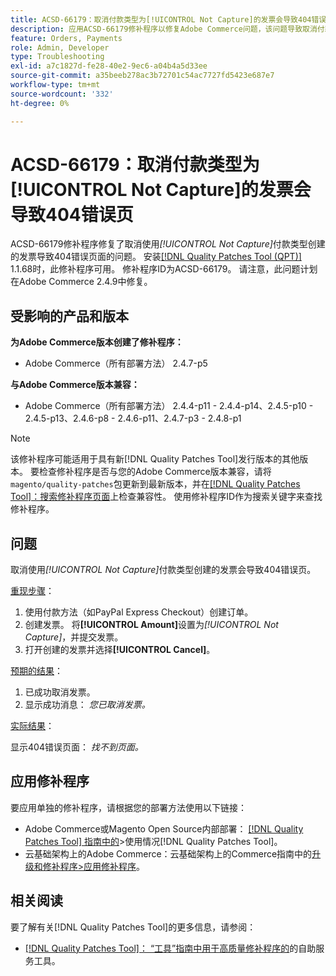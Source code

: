 ```yaml
---
title: ACSD-66179：取消付款类型为[!UICONTROL Not Capture]的发票会导致404错误页
description: 应用ACSD-66179修补程序以修复Adobe Commerce问题，该问题导致取消付款类型为[!UICONTROL Not Capture]的发票时出现404错误页。
feature: Orders, Payments
role: Admin, Developer
type: Troubleshooting
exl-id: a7c1827d-fe28-40e2-9ec6-a04b4a5d33ee
source-git-commit: a35beeb278ac3b72701c54ac7727fd5423e687e7
workflow-type: tm+mt
source-wordcount: '332'
ht-degree: 0%

---
```


# ACSD-66179：取消付款类型为[!UICONTROL Not Capture]的发票会导致404错误页

ACSD-66179修补程序修复了取消使用&#x200B;*[!UICONTROL Not Capture]*&#x200B;付款类型创建的发票导致404错误页面的问题。 安装[[!DNL Quality Patches Tool (QPT)]](/help/tools/quality-patches-tool/quality-patches-tool-to-self-serve-quality-patches.md) 1.1.68时，此修补程序可用。 修补程序ID为ACSD-66179。 请注意，此问题计划在Adobe Commerce 2.4.9中修复。

## 受影响的产品和版本

**为Adobe Commerce版本创建了修补程序：**

* Adobe Commerce（所有部署方法） 2.4.7-p5

**与Adobe Commerce版本兼容：**

* Adobe Commerce（所有部署方法） 2.4.4-p11 - 2.4.4-p14、2.4.5-p10 - 2.4.5-p13、2.4.6-p8 - 2.4.6-p11、2.4.7-p3 - 2.4.8-p1

>[!NOTE]
>
>该修补程序可能适用于具有新[!DNL Quality Patches Tool]发行版本的其他版本。 要检查修补程序是否与您的Adobe Commerce版本兼容，请将`magento/quality-patches`包更新到最新版本，并在[[!DNL Quality Patches Tool]：搜索修补程序页面](https://experienceleague.adobe.com/tools/commerce-quality-patches/index.html)上检查兼容性。 使用修补程序ID作为搜索关键字来查找修补程序。

## 问题

取消使用&#x200B;*[!UICONTROL Not Capture]*&#x200B;付款类型创建的发票会导致404错误页。

<u>重现步骤</u>：

1. 使用付款方法（如PayPal Express Checkout）创建订单。
1. 创建发票。 将&#x200B;**[!UICONTROL Amount]**&#x200B;设置为&#x200B;*[!UICONTROL Not Capture]*，并提交发票。
1. 打开创建的发票并选择&#x200B;**[!UICONTROL Cancel]**。

<u>预期的结果</u>：

1. 已成功取消发票。
1. 显示成功消息： *您已取消发票。*

<u>实际结果</u>：

显示404错误页面： *找不到页面。*

## 应用修补程序

要应用单独的修补程序，请根据您的部署方法使用以下链接：

* Adobe Commerce或Magento Open Source内部部署： [[!DNL Quality Patches Tool] 指南中的](/help/tools/quality-patches-tool/usage.md)>使用情况[!DNL Quality Patches Tool]。
* 云基础架构上的Adobe Commerce：云基础架构上的Commerce指南中的[升级和修补程序>应用修补程序](https://experienceleague.adobe.com/docs/commerce-cloud-service/user-guide/develop/upgrade/apply-patches.html)。

## 相关阅读

要了解有关[!DNL Quality Patches Tool]的更多信息，请参阅：

* [[!DNL Quality Patches Tool]： “工具”指南中用于高质量修补程序的](/help/tools/quality-patches-tool/quality-patches-tool-to-self-serve-quality-patches.md)的自助服务工具。
